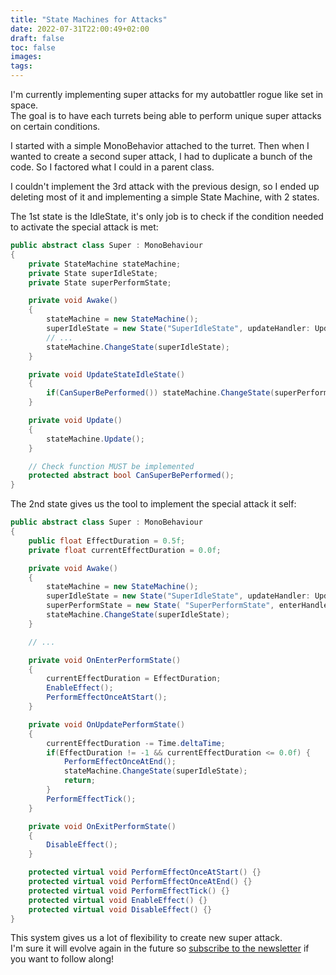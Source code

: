 ```yaml
---
title: "State Machines for Attacks"
date: 2022-07-31T22:00:49+02:00
draft: false
toc: false
images:
tags:
---
```


I'm currently implementing super attacks for my autobattler rogue like set in space.  
The goal is to have each turrets being able to perform unique super attacks on certain conditions.

I started with a simple MonoBehavior attached to the turret.
Then when I wanted to create a second super attack, I had to duplicate a bunch of the code. So I factored what I could in a parent class.

I couldn't implement the 3rd attack with the previous design, so I ended up deleting most of it and implementing a simple State Machine, with 2 states.

The 1st state is the IdleState, it's only job is to check if the condition needed to activate the special attack is met:
```csharp
public abstract class Super : MonoBehaviour
{
    private StateMachine stateMachine;
    private State superIdleState;
    private State superPerformState;

    private void Awake()
    {
        stateMachine = new StateMachine();
        superIdleState = new State("SuperIdleState", updateHandler: UpdateStateIdleState);
        // ...
        stateMachine.ChangeState(superIdleState);
    }

    private void UpdateStateIdleState()
    {
        if(CanSuperBePerformed()) stateMachine.ChangeState(superPerformState);
    }

    private void Update()
    {
        stateMachine.Update();
    }

    // Check function MUST be implemented
    protected abstract bool CanSuperBePerformed();
}
```

The 2nd state gives us the tool to implement the special attack it self:
```csharp
public abstract class Super : MonoBehaviour
{
    public float EffectDuration = 0.5f;
    private float currentEffectDuration = 0.0f;

    private void Awake()
    {
        stateMachine = new StateMachine();
        superIdleState = new State("SuperIdleState", updateHandler: UpdateStateIdleState);
        superPerformState = new State( "SuperPerformState", enterHandler: OnEnterPerformState, updateHandler: OnUpdatePerformState, exitHandler: OnExitPerformState);
        stateMachine.ChangeState(superIdleState);
    }

    // ...

    private void OnEnterPerformState()
    {
        currentEffectDuration = EffectDuration;
        EnableEffect();
        PerformEffectOnceAtStart();
    }

    private void OnUpdatePerformState()
    {
        currentEffectDuration -= Time.deltaTime;
        if(EffectDuration != -1 && currentEffectDuration <= 0.0f) {
            PerformEffectOnceAtEnd();
            stateMachine.ChangeState(superIdleState);
            return;
        }
        PerformEffectTick();
    }

    private void OnExitPerformState()
    {
        DisableEffect();
    }

    protected virtual void PerformEffectOnceAtStart() {}
    protected virtual void PerformEffectOnceAtEnd() {}
    protected virtual void PerformEffectTick() {}
    protected virtual void EnableEffect() {}
    protected virtual void DisableEffect() {}
}
```

This system gives us a lot of flexibility to create new super attack.  
I'm sure it will evolve again in the future so [subscribe to the newsletter](https://www.getrevue.co/profile/thibaudio) if you want to follow along!